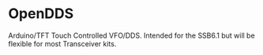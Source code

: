 # OpenDDS
Arduino/TFT Touch Controlled VFO/DDS. Intended for the SSB6.1 but will be flexible for most Transceiver kits.
